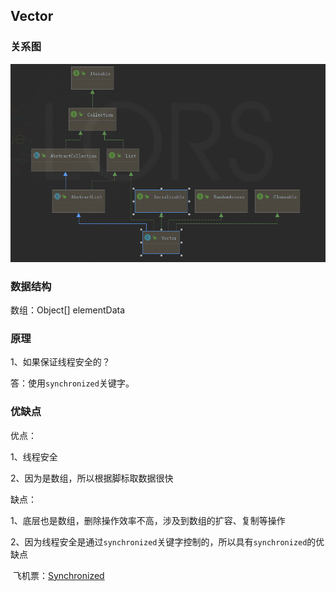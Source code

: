 ## Vector

### 关系图

![image-20200804154815939](Vector.assets/image-20200804154815939.png)

### 数据结构

数组：Object[] elementData

### 原理

1、如果保证线程安全的？

答：使用`synchronized`关键字。

### 优缺点

优点：

1、线程安全

2、因为是数组，所以根据脚标取数据很快

缺点：

1、底层也是数组，删除操作效率不高，涉及到数组的扩容、复制等操作

2、因为线程安全是通过`synchronized`关键字控制的，所以具有`synchronized`的优缺点

​     飞机票：[Synchronized](Synchronized.md)